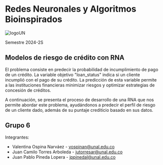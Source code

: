 # Redes Neuronales y Algoritmos Bioinspirados

![logoUN](https://github.com/user-attachments/assets/6a75b35f-c2f7-425e-8a39-6d1384be3244)

Semestre 2024-2S

## Modelos de riesgo de crédito con RNA
El problema consiste en predecir la probabilidad de incumplimiento de pago de un crédito. La variable objetivo "loan_status" 
indica si un cliente incumplió con el pago de su crédito. La predicción de esta variable permite a las instituciones financieras 
minimizar riesgos y optimizar estrategias de concesión de créditos.

A continuación, se presenta el proceso de desarrollo de una RNA que nos permite abordar este problema, ayudándonos a predecir 
el perfil de riesgo de un cliente dado, además de su puntaje crediticio basado en sus datos.

## Grupo 6
Integrantes: 
  - Valentina Ospina Narváez - vospinan@unal.edu.co
  - Juan Camilo Torres Arboleda - jutorresar@unal.edu.co
  - Juan Pablo Pineda Lopera - jppinedal@unal.edu.co
